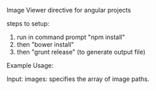 Image Viewer directive for angular projects

steps to setup:
1. run in command prompt "npm install"
2. then "bower install"
3. then "grunt release" (to generate output file)

Example Usage:

 <my-image-viewer images="images"></my-image-viewer>

Input:
images: specifies the array of image paths.
